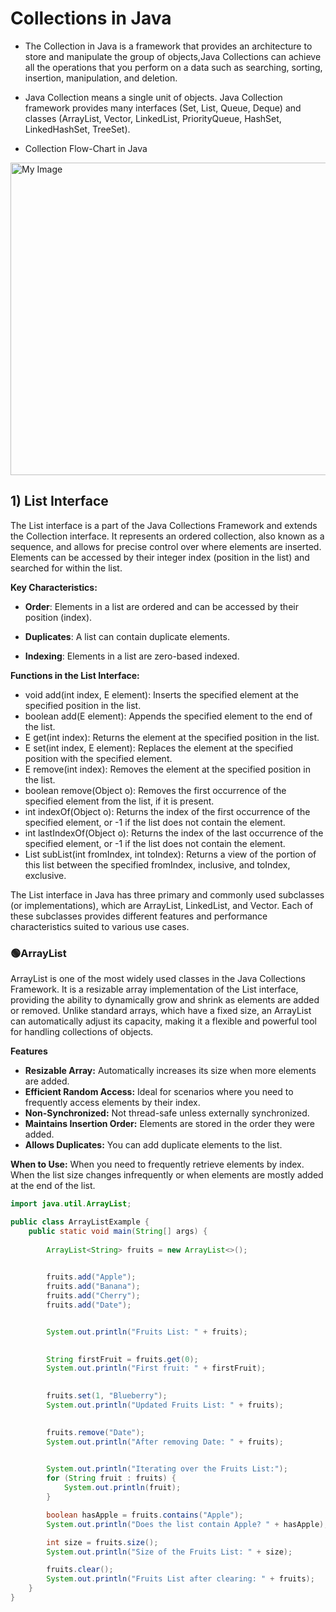 # Collections in Java 
- The Collection in Java is a framework that provides an architecture to store 
and manipulate the group of objects,Java Collections can achieve all the operations that you perform on a data 
such as searching, sorting, insertion, manipulation, and deletion. 

- Java Collection means a single unit of objects. Java Collection framework 
provides many interfaces (Set, List, Queue, Deque) and classes (ArrayList, 
Vector, LinkedList, PriorityQueue, HashSet, LinkedHashSet, TreeSet).

- Collection Flow-Chart in Java

<img src="https://static.javatpoint.com/images/java-collection-hierarchy.png" alt="My Image" width="600" height="500">

## 1) List Interface 
The List interface is a part of the Java Collections Framework and extends the Collection interface. It represents an ordered collection, also known as a sequence, and allows for precise control over where elements are inserted. Elements can be accessed by their integer index (position in the list) and searched for within the list.

<strong>Key Characteristics:</strong>
- **Order**: Elements in a list are ordered and can be accessed by their position (index).

- **Duplicates**: A list can contain duplicate elements.

- **Indexing**: Elements in a list are zero-based indexed.

**Functions in the List Interface:**

- void add(int index, E element): Inserts the specified element at the specified position in the list.
- boolean add(E element): Appends the specified element to the end of the list.
- E get(int index): Returns the element at the specified position in the list.
- E set(int index, E element): Replaces the element at the specified position with the specified element.
- E remove(int index): Removes the element at the specified position in the list.
- boolean remove(Object o): Removes the first occurrence of the specified element from the list, if it is present.
- int indexOf(Object o): Returns the index of the first occurrence of the specified element, or -1 if the list does not contain the element.
- int lastIndexOf(Object o): Returns the index of the last occurrence of the specified element, or -1 if the list does not contain the element.
- List<E> subList(int fromIndex, int toIndex): Returns a view of the portion of this list between the specified fromIndex, inclusive, and toIndex, exclusive.

The List interface in Java has three primary and commonly used subclasses (or implementations), which are ArrayList, LinkedList, and Vector. Each of these subclasses provides different features and performance characteristics suited to various use cases.

<h3>🟢ArrayList</h3>
ArrayList is one of the most widely used classes in the Java Collections Framework. It is a resizable array implementation of the List interface, providing the ability to dynamically grow and shrink as elements are added or removed. Unlike standard arrays, which have a fixed size, an ArrayList can automatically adjust its capacity, making it a flexible and powerful tool for handling collections of objects.

**Features**  
- **Resizable Array:** Automatically increases its size when more elements are added.
- **Efficient Random Access:** Ideal for scenarios where you need to frequently access elements by their index.
- **Non-Synchronized:** Not thread-safe unless externally synchronized.
- **Maintains Insertion Order:** Elements are stored in the order they were added.
- **Allows Duplicates:** You can add duplicate elements to the list. 

**When to Use:**
When you need to frequently retrieve elements by index.
When the list size changes infrequently or when elements are mostly added at the end of the list.

```java
import java.util.ArrayList;

public class ArrayListExample {
    public static void main(String[] args) {
   
        ArrayList<String> fruits = new ArrayList<>();

    
        fruits.add("Apple");
        fruits.add("Banana");
        fruits.add("Cherry");
        fruits.add("Date");


        System.out.println("Fruits List: " + fruits);

      
        String firstFruit = fruits.get(0);
        System.out.println("First fruit: " + firstFruit);

       
        fruits.set(1, "Blueberry");
        System.out.println("Updated Fruits List: " + fruits);

    
        fruits.remove("Date");
        System.out.println("After removing Date: " + fruits);

 
        System.out.println("Iterating over the Fruits List:");
        for (String fruit : fruits) {
            System.out.println(fruit);
        }

        boolean hasApple = fruits.contains("Apple");
        System.out.println("Does the list contain Apple? " + hasApple);

        int size = fruits.size();
        System.out.println("Size of the Fruits List: " + size);

        fruits.clear();
        System.out.println("Fruits List after clearing: " + fruits);
    }
}
```
